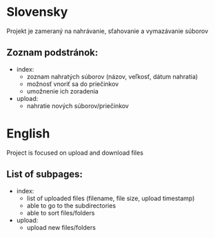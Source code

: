 # Slovensky
Projekt je zameraný na nahrávanie, sťahovanie a vymazávanie súborov
## Zoznam podstránok:
- index:
    - zoznam nahratých súborov (názov, veľkosť, dátum nahratia)
    - možnosť vnoriť sa do priečinkov
    - umožnenie ich zoradenia
- upload:
    - nahratie nových súborov/priečinkov
 
# English
Project is focused on upload and download files
## List of subpages:
- index: 
    - list of uploaded files (filename, file size, upload timestamp)
    - able to go to the subdirectories
    - able to sort files/folders
- upload:
    - upload new files/folders
